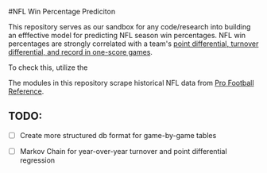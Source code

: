 #NFL Win Percentage Prediciton

This repository serves as our sandbox for any code/research into building an efffective model for predicting NFL season win percentages. NFL win percentages are strongly correlated with a team's [point differential, turnover differential, and record in one-score games](https://www.sharpfootballanalysis.com/betting/numbers-that-matter-for-predicting-nfl-win-totals-part-one/).

To check this, utilize the 

The modules in this repository scrape historical NFL data from [Pro Football Reference](https://www.pro-football-reference.com).


## TODO:

- [ ] Create more structured db format for game-by-game tables
- [ ] Markov Chain for year-over-year turnover and point differential regression






